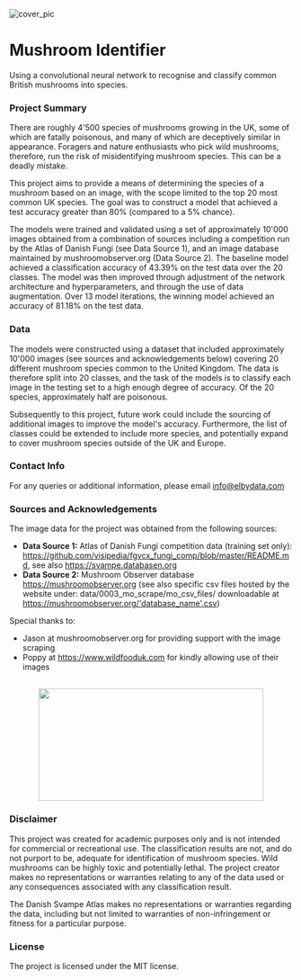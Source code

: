 ![cover_pic](capstone_project/data/0003_general/cover_pic.jpg)

# Mushroom Identifier

Using a convolutional neural network to recognise and classify common British mushrooms into species.


### Project Summary

There are roughly 4'500 species of mushrooms growing in the UK, some of which are fatally poisonous, and many of which are deceptively similar in appearance. Foragers and nature enthusiasts who pick wild mushrooms, therefore, run the risk of misidentifying mushroom species. This can be a deadly mistake.

This project aims to provide a means of determining the species of a mushroom based on an image, with the scope limited to the top 20 most common UK species. The goal was to construct a model that achieved a test accuracy greater than 80% (compared to a 5% chance).

The models were trained and validated using a set of approximately 10'000 images obtained from a combination of sources including a competition run by the Atlas of Danish Fungi (see Data Source 1), and an image database maintained by mushroomobserver.org (Data Source 2). The baseline model achieved a classification accuracy of 43.39% on the test data over the 20 classes. The model was then improved through adjustment of the network architecture and hyperparameters, and through the use of data augmentation. Over 13 model iterations, the winning model achieved an accuracy of 81.18% on the test data.


### Data

The models were constructed using a dataset that included approximately 10'000 images (see sources and acknowledgements below) covering 20 different mushroom species common to the United Kingdom. The data is therefore split into 20 classes, and the task of the models is to classify each image in the testing set to a high enough degree of accuracy. Of the 20 species, approximately half are poisonous. 

Subsequently to this project, future work could include the sourcing of additional images to improve the model's accuracy. Furthermore, the list of classes could be extended to include more species, and potentially expand to cover mushroom species outside of the UK and Europe.


### Contact Info

For any queries or additional information, please email info@elbydata.com


### Sources and Acknowledgements

The image data for the project was obtained from the following sources:
- **Data Source 1:** Atlas of Danish Fungi competition data (training set only): https://github.com/visipedia/fgvcx_fungi_comp/blob/master/README.md, see also https://svampe.databasen.org
- **Data Source 2:** Mushroom Observer database https://mushroomobserver.org (see also specific csv files hosted by the website under: data/0003_mo_scrape/mo_csv_files/ downloadable at https://mushroomobserver.org/'database_name'.csv)

Special thanks to:
- Jason at mushroomobserver.org for providing support with the image scraping
- Poppy at https://www.wildfooduk.com for kindly allowing use of their images


##

<p align="center">
    <img src="capstone_project/data/0003_general/disclaimer_pic.jpg" width="400" height="200" />
</p>    

### Disclaimer

This project was created for academic purposes only and is not intended for commercial or recreational use. The classification results are not, and do not purport to be, adequate for identification of mushroom species. Wild mushrooms can be highly toxic and potentially lethal. The project creator makes no representations or warranties relating to any of the data used or any consequences associated with any classification result.

The Danish Svampe Atlas makes no representations or warranties regarding the data, including but not limited to warranties of non-infringement or fitness for a particular purpose.

### License

The project is licensed under the MIT license.
